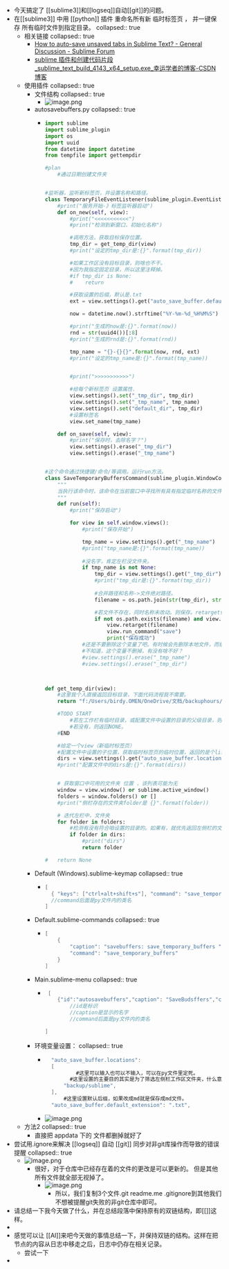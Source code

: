 - 今天搞定了 [[sublime3]]和[[logseq]]自动[[git]]的问题。
- 在[[sublime3]] 中用 [[python]] 插件 重命名所有新 临时标签页 ， 并一键保存 所有临时文件到指定目录。
  collapsed:: true
	- 相关链接
	  collapsed:: true
		- [How to auto-save unsaved tabs in Sublime Text? - General Discussion - Sublime Forum](https://forum.sublimetext.com/t/how-to-auto-save-unsaved-tabs-in-sublime-text/62376/9)
		- [sublime 插件和创建代码片段_sublime_text_build_4143_x64_setup.exe_幸运学者的博客-CSDN博客](https://blog.csdn.net/weixin_43649647/article/details/123439190)
	- 使用插件
	  collapsed:: true
		- 文件结构
		  collapsed:: true
			- ![image.png](../assets/image_1680186383611_0.png)
		- autosavebuffers.py
		  collapsed:: true
			- ```PYTHON
			  import sublime
			  import sublime_plugin
			  import os
			  import uuid
			  from datetime import datetime
			  from tempfile import gettempdir
			  
			  #plan
			      #通过日期创建文件夹
			  
			  
			  #监听器，监听新标签页，并设置名称和路径。
			  class TemporaryFileEventListener(sublime_plugin.EventListener):
			      #print("服务开始-》标签监听器启动")
			      def on_new(self, view):
			          #print("<<<<<<<<<<<")
			          #print("检测到新窗口，初始化名称")
			  
			          #调用方法，获取目标保存位置。
			          tmp_dir = get_temp_dir(view)
			          #print("设定的tmp_dir是:{}".format(tmp_dir))
			  
			          #如果工作区没有目标目录，则啥也不干。
			          #因为我指定固定目录，所以这里注释掉。
			          #if tmp_dir is None:
			          #    return
			  
			          #获取设置的后缀，默认是.txt
			          ext = view.settings().get("auto_save_buffer.default_extension", ".txt")
			  
			          now = datetime.now().strftime("%Y-%m-%d_%H%M%S")
			  
			          #print("生成的now是:{}".format(now))
			          rnd = str(uuid4())[:8]
			          #print("生成的rnd是:{}".format(rnd))
			  
			          tmp_name = "{}-{}{}".format(now, rnd, ext)
			          #print("设定的tmp_name是:{}".format(tmp_name))
			  
			  
			          #print(">>>>>>>>>>>")
			  
			          #给每个新标签页 设置属性.
			          view.settings().set("_tmp_dir", tmp_dir)
			          view.settings().set("_tmp_name", tmp_name)
			          view.settings().set("default_dir", tmp_dir)
			          #设置标签名
			          view.set_name(tmp_name)
			  
			      def on_save(self, view):
			          #print("保存时，去除名字？")
			          view.settings().erase("_tmp_dir")
			          view.settings().erase("_tmp_name")
			  
			  
			  #这个命令通过快捷键/命令/等调用。运行run方法。
			  class SaveTemporaryBuffersCommand(sublime_plugin.WindowCommand):
			      """
			      当执行该命令时，该命令在当前窗口中寻找所有具有指定临时名称的文件强制将它们保存指定文件夹中，并使用该名称。
			      """
			      def run(self):
			          #print("保存启动")
			  
			          for view in self.window.views():
			              #print("保存开始")
			  
			              tmp_name = view.settings().get("_tmp_name")
			              #print("tmp_name是:{}".format(tmp_name))
			              
			              #没名字，肯定左栏没文件夹。
			              if tmp_name is not None:
			                  tmp_dir = view.settings().get("_tmp_dir")
			                  #print("tmp_dir是:{}".format(tmp_dir))
			                  
			                  #合并路径和名称->文件绝对路径。
			                  filename = os.path.join(str(tmp_dir), str(tmp_name))
			  
			                  #若文件不存在，同时名称未改动。则保存。retarget什么意思？
			                  if not os.path.exists(filename) and view.name() == tmp_name:
			                      view.retarget(filename)
			                      view.run_command("save")
			                      print("保存成功")
			              #还是不要删除这个变量了吧。有时候会先删除本地文件，而缓存还在。这样就不容易再保存，或者关闭了。
			              #不知道，这个变量不删掉，有没有啥不好？
			              #view.settings().erase("_tmp_name")
			              #view.settings().erase("_tmp_dir")
			  
			  
			  
			  def get_temp_dir(view):
			      #这里我个人直接返回目标目录，下面代码流程我不需要。   
			      return "f:/Users/birdy.OMEN/OneDrive/文档/backuphours/sublime"
			  
			      #TODO START
			          #若左工作栏有临时目录，或配置文件中设置的目录的父级目录，则返回目录。
			          #若没有，则返回NONE。
			      #END
			  
			      #给定一个view（新临时标签页）
			      #配置文件中设置的子位置，获取临时标签页的临时位置，返回的是个list
			      dirs = view.settings().get("auto_save_buffer.locations", [gettempdir()])
			      #print("配置文件中的dirs是:{}".format(dirs))
			  
			  
			      # 获取窗口中可用的文件夹 位置 ，该列表可能为无
			      window = view.window() or sublime.active_window()
			      folders = window.folders() or []
			      #print("侧栏存在的文件夹folder是 {}".format(folder))
			  
			      # 迭代左栏中，文件夹
			      for folder in folders:
			          #检测有没有符合咱设置的目录的。如果有，就优先返回左侧栏的文件夹。
			          if folder in dirs:
			              #print("dirs")
			              return folder
			  
			  #   return None
			  
			  ```
		- Default (Windows).sublime-keymap
		  collapsed:: true
			- ```java
			  [
			  	{ "keys": ["ctrl+alt+shift+s"], "command": "save_temporary_buffers" }
			  	//command后面是py文件内的类名
			  ]
			  
			  ```
		- Default.sublime-commands
		  collapsed:: true
			- ```java
			  [
			      {
			          "caption": "savebuffers: save_temporary_buffers ",
			          "command": "save_temporary_buffers"
			      }
			  ]
			  
			  ```
		- Main.sublime-menu
		  collapsed:: true
			- ```java
			   [
			      {"id":"autosavebuffers","caption": "SaveBudsffers","command": "save_temporary_buffers"}
			          //id是标识
			          //caption是显示的名字
			          //command后面是py文件内的类名
			  
			  ]
			  ```
		- 环境变量设置：
		  collapsed:: true
			- ```java
			  	"auto_save_buffer.locations":
			  	[
			        	#这里可以输入也可以不输入，可以在py文件里定死。
			          #这里设置的主要目的其实是为了筛选左侧栏工作区文件夹，什么意思看py里的注释
			  	 	"backup/sublime",
			  	],
			  		#这里设置默认后缀，如果改成md就是保存成md文件。
			  	"auto_save_buffer.default_extension": ".txt",
			  ```
			- ![image.png](../assets/image_1680184482441_0.png)
	- 方法2
	  collapsed:: true
		- 直接把 appdata 下的 文件都删掉就好了
- 尝试用.ignore来解决 [[logseq]]  自动 [[git]] 同步对非git库操作而导致的错误提醒
  collapsed:: true
	- ![image.png](../assets/image_1680187421524_0.png)
		- 很好，对于仓库中已经存在着的文件的更改是可以更新的。
		  但是其他所有文件就全部无视掉了。
			- ![image.png](../assets/image_1680188243297_0.png)
				- 所以，我们复制3个文件.git readme.me .gitignore到其他我们不想被提醒git失败的非git仓库中即可。
- 请总结一下我今天做了什么，并在总结段落中保持原有的双链结构，即[[]]这样。
-
- 感觉可以让 [[AI]]来吧今天做的事情总结一下，并保持双链的结构。这样在把节点的内容从日志中移走之后，日志中仍存在相关记录。
	- 尝试一下
-